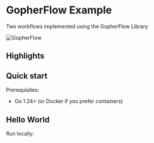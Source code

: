 # GopherFlow Example

Two workflows implemented using the GopherFlow Library

![GopherFlow](logo.png)

## Highlights


## Quick start

Prerequisites:
- Go 1.24+ (or Docker if you prefer containers)

## Hello World
Run locally:




